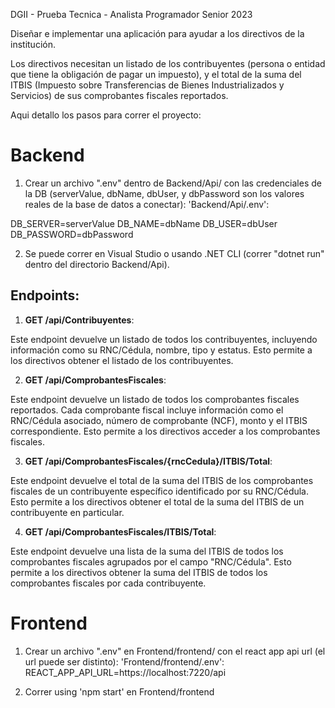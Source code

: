 DGII - Prueba Tecnica - Analista Programador Senior 2023

Diseñar e implementar una aplicación para ayudar a los directivos de la institución.

Los directivos necesitan un listado de los contribuyentes (persona o entidad que tiene la obligación de
pagar un impuesto), y el total de la suma del ITBIS (Impuesto sobre Transferencias de Bienes
Industrializados y Servicios) de sus comprobantes fiscales reportados.

Aqui detallo los pasos para correr el proyecto:

# Backend

1. Crear un archivo ".env" dentro de Backend/Api/ con las credenciales de la DB (serverValue, dbName, dbUser, y dbPassword son los valores reales de la base de datos a conectar):
   'Backend/Api/.env':

DB_SERVER=serverValue
DB_NAME=dbName
DB_USER=dbUser
DB_PASSWORD=dbPassword

2. Se puede correr en Visual Studio o usando .NET CLI (correr "dotnet run" dentro del directorio Backend/Api).

## Endpoints:

1. **GET /api/Contribuyentes**:

Este endpoint devuelve un listado de todos los contribuyentes, incluyendo información como su RNC/Cédula, nombre, tipo y estatus. Esto permite a los directivos obtener el listado de los contribuyentes.

2. **GET /api/ComprobantesFiscales**:

Este endpoint devuelve un listado de todos los comprobantes fiscales reportados. Cada comprobante fiscal incluye información como el RNC/Cédula asociado, número de comprobante (NCF), monto y el ITBIS correspondiente. Esto permite a los directivos acceder a los comprobantes fiscales.

3. **GET /api/ComprobantesFiscales/{rncCedula}/ITBIS/Total**:

Este endpoint devuelve el total de la suma del ITBIS de los comprobantes fiscales de un contribuyente específico identificado por su RNC/Cédula. Esto permite a los directivos obtener el total de la suma del ITBIS de un contribuyente en particular.

4. **GET /api/ComprobantesFiscales/ITBIS/Total**:

Este endpoint devuelve una lista de la suma del ITBIS de todos los comprobantes fiscales agrupados por el campo "RNC/Cédula". Esto permite a los directivos obtener la suma del ITBIS de todos los comprobantes fiscales por cada contribuyente.

# Frontend

1. Crear un archivo ".env" en Frontend/frontend/ con el react app api url (el url puede ser distinto):
   'Frontend/frontend/.env':
   REACT_APP_API_URL=https://localhost:7220/api

2. Correr using 'npm start' en Frontend/frontend
